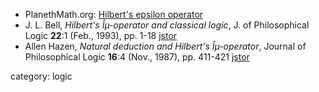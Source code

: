 
* PlanethMath.org: [Hilbert's epsilon operator](http://planetmath.org/hilbertsvarepsilonoperator)
* J. L. Bell, _Hilbert's Îµ-operator and classical logic_, J. of Philosophical Logic __22__:1 (Feb., 1993), pp. 1-18 [jstor](http://www.jstor.org/stable/30226487)
* Allen Hazen, _Natural deduction and Hilbert's Îµ-operator_, Journal of Philosophical Logic __16__:4 (Nov., 1987), pp. 411-421 [jstor](http://www.jstor.org/stable/30226381)

category: logic